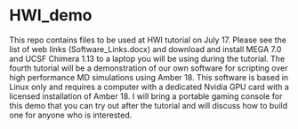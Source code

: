 # HWI_demo
This repo contains files to be used at HWI tutorial on July 17. Please see the list of web links (Software_Links.docx) and download and install MEGA 7.0 and UCSF Chimera 1.13 to a laptop you will be using during the tutorial. The fourth tutorial will be a demonstration of our own software for scripting over high performance MD simulations using Amber 18. This software is based in Linux only and requires a computer with a dedicated Nvidia GPU card with a licensed installation of Amber 18.  I will bring a portable gaming console for this demo that you can try out after the tutorial and will discuss how to build one for anyone who is interested. 
